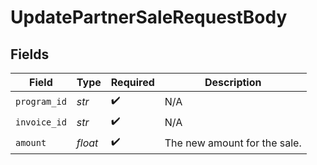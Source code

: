 # UpdatePartnerSaleRequestBody


## Fields

| Field                        | Type                         | Required                     | Description                  |
| ---------------------------- | ---------------------------- | ---------------------------- | ---------------------------- |
| `program_id`                 | *str*                        | :heavy_check_mark:           | N/A                          |
| `invoice_id`                 | *str*                        | :heavy_check_mark:           | N/A                          |
| `amount`                     | *float*                      | :heavy_check_mark:           | The new amount for the sale. |